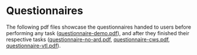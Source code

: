 # Questionnaires

The following pdf files showcase the questionnaires handed to users before performing any task ([questionnaire-demo.pdf](https://github.com/nap-it/SafeARCross/blob/main/Questionnaires/questionnaire-demo.pdf)), and after they finished their respective tasks ([questionnaire-no-ard.pdf](https://github.com/nap-it/SafeARCross/blob/main/Questionnaires/questionnaire-no-ar.pdf), [questionnaire-cws.pdf](https://github.com/nap-it/SafeARCross/blob/main/Questionnaires/questionnaire-cws.pdf), [questionnaire-vtl.pdf](https://github.com/nap-it/SafeARCross/blob/main/Questionnaires/questionnaire-vtl.pdf)).
